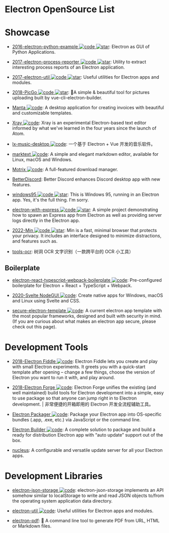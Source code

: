 # Electron OpenSource List

# Showcase

- [2016-electron-python-example ![code](https://martrix-usa.oss-accelerate.aliyuncs.com/logo/code.svg) ![star](https://img.shields.io/github/stars/fyears/electron-python-example)](https://github.com/fyears/electron-python-example): Electron as GUI of Python Applications.

- [2017-electron-process-reporter ![code](https://martrix-usa.oss-accelerate.aliyuncs.com/logo/code.svg) ![star](https://img.shields.io/github/stars/getstation/electron-process-reporter)](https://github.com/getstation/electron-process-reporter): Utility to extract interesting process reports of an Electron application.

- [2017-electron-util ![code](https://martrix-usa.oss-accelerate.aliyuncs.com/logo/code.svg) ![star](https://img.shields.io/github/stars/sindresorhus/electron-util)](https://github.com/sindresorhus/electron-util): Useful utilities for Electron apps and modules.

- [2018-PicGo ![code](https://martrix-usa.oss-accelerate.aliyuncs.com/logo/code.svg) ![star](https://img.shields.io/github/stars/2018-Molunerfinn/PicGo)](https://github.com/2018-Molunerfinn/PicGo): 🚀A simple & beautiful tool for pictures uploading built by vue-cli-electron-builder.

- [Manta ![code](https://martrix-usa.oss-accelerate.aliyuncs.com/logo/code.svg)](https://github.com/hql287/Manta): A desktop application for creating invoices with beautiful and customizable templates.

- [Xray ![code](https://martrix-usa.oss-accelerate.aliyuncs.com/logo/code.svg)](https://github.com/atom/xray): Xray is an experimental Electron-based text editor informed by what we've learned in the four years since the launch of Atom.

- [lx-music-desktop ![code](https://martrix-usa.oss-accelerate.aliyuncs.com/logo/code.svg)](https://github.com/lyswhut/lx-music-desktop): 一个基于 Electron + Vue 开发的音乐软件。

- [marktext ![code](https://martrix-usa.oss-accelerate.aliyuncs.com/logo/code.svg)](https://github.com/marktext/marktext): A simple and elegant markdown editor, available for Linux, macOS and Windows.

- [Motrix ![code](https://martrix-usa.oss-accelerate.aliyuncs.com/logo/code.svg)](https://github.com/agalwood/Motrix): A full-featured download manager.

- [BetterDiscord](https://github.com/BetterDiscord/BetterDiscord): Better Discord enhances Discord desktop app with new features.

- [windows95 ![code](https://martrix-usa.oss-accelerate.aliyuncs.com/logo/code.svg) ![star](https://img.shields.io/github/stars/felixrieseberg/windows95)](https://github.com/felixrieseberg/windows95): This is Windows 95, running in an Electron app. Yes, it's the full thing. I'm sorry.

- [electron-with-express ![code](https://martrix-usa.oss-accelerate.aliyuncs.com/logo/code.svg) ![star](https://img.shields.io/github/stars/frankhale/electron-with-express)](https://github.com/frankhale/electron-with-express): A simple project demonstrating how to spawn an Express app from Electron as well as providing server logs directly in the Electron app.

- [2022-Min ![code](https://martrix-usa.oss-accelerate.aliyuncs.com/logo/code.svg) ![star](https://img.shields.io/github/stars/minbrowser/min)](https://github.com/minbrowser/min): Min is a fast, minimal browser that protects your privacy. It includes an interface designed to minimize distractions, and features such as.

- [tools-ocr](https://github.com/AnyListen/tools-ocr): 树洞 OCR 文字识别（一款跨平台的 OCR 小工具）

## Boilerplate

- [electron-react-typescript-webpack-boilerplate ![code](https://martrix-usa.oss-accelerate.aliyuncs.com/logo/code.svg)](https://github.com/Devtography/electron-react-typescript-webpack-boilerplate): Pre-configured boilerplate for Electron + React + TypeScript + Webpack.

- [2020-Svelte NodeGUI ![code](https://martrix-usa.oss-accelerate.aliyuncs.com/logo/code.svg)](https://svelte.nodegui.org/): Create native apps for Windows, macOS and Linux using Svelte and CSS.

- [secure-electron-template ![code](https://martrix-usa.oss-accelerate.aliyuncs.com/logo/code.svg)](https://github.com/reZach/secure-electron-template): A current electron app template with the most popular frameworks, designed and built with security in mind. (If you are curious about what makes an electron app secure, please check out this page).

# Development Tools

- [2018-Electron Fiddle ![code](https://martrix-usa.oss-accelerate.aliyuncs.com/logo/code.svg)](https://github.com/electron/fiddle): Electron Fiddle lets you create and play with small Electron experiments. It greets you with a quick-start template after opening – change a few things, choose the version of Electron you want to run it with, and play around.

- [2018-Electron Forge ![code](https://martrix-usa.oss-accelerate.aliyuncs.com/logo/code.svg)](https://github.com/electron-userland/electron-forge): Electron Forge unifies the existing (and well maintained) build tools for Electron development into a simple, easy to use package so that anyone can jump right in to Electron development. | 非常便捷的开箱即用的 Electron 开发全流程辅助工具。

- [Electron Packager ![code](https://martrix-usa.oss-accelerate.aliyuncs.com/logo/code.svg)](https://github.com/electron-userland/electron-packager): Package your Electron app into OS-specific bundles (.app, .exe, etc.) via JavaScript or the command line.

- [Electron Builder ![code](https://martrix-usa.oss-accelerate.aliyuncs.com/logo/code.svg)](https://github.com/electron-userland/electron-builder): A complete solution to package and build a ready for distribution Electron app with “auto update” support out of the box.

- [nucleus](https://github.com/atlassian/nucleus): A configurable and versatile update server for all your Electron apps.

# Development Libraries

- [electron-json-storage ![code](https://martrix-usa.oss-accelerate.aliyuncs.com/logo/code.svg)](https://github.com/electron-userland/electron-json-storage): electron-json-storage implements an API somehow similar to localStorage to write and read JSON objects to/from the operating system application data directory.

- [electron-util ![code](https://martrix-usa.oss-accelerate.aliyuncs.com/logo/code.svg)](https://github.com/sindresorhus/electron-util): Useful utilities for Electron apps and modules.

- [electron-pdf](https://github.com/fraserxu/electron-pdf/tree/master): 📄 A command line tool to generate PDF from URL, HTML or Markdown files.
